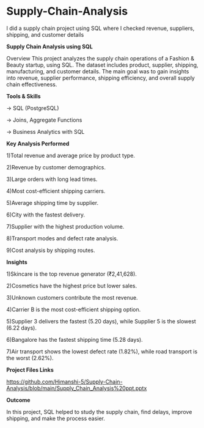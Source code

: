 # Supply-Chain-Analysis
I did a supply chain project using SQL where I checked revenue, suppliers, shipping, and customer details

**Supply Chain Analysis using SQL**

Overview This project analyzes the supply chain operations of a Fashion & Beauty startup, using SQL. The dataset includes product, supplier, shipping, manufacturing, and customer details. The main goal was to gain insights into revenue, supplier performance, shipping efficiency, and overall supply chain effectiveness.

**Tools & Skills**

-> SQL (PostgreSQL)

-> Joins, Aggregate Functions

-> Business Analytics with SQL

**Key Analysis Performed**

1)Total revenue and average price by product type.

2)Revenue by customer demographics.

3)Large orders with long lead times.

4)Most cost-efficient shipping carriers.

5)Average shipping time by supplier.

6)City with the fastest delivery.

7)Supplier with the highest production volume.

8)Transport modes and defect rate analysis.

9)Cost analysis by shipping routes.

**Insights**

1)Skincare is the top revenue generator (₹2,41,628).

2)Cosmetics have the highest price but lower sales.

3)Unknown customers contribute the most revenue.

4)Carrier B is the most cost-efficient shipping option.

5)Supplier 3 delivers the fastest (5.20 days), while Supplier 5 is the slowest (6.22 days).

6)Bangalore has the fastest shipping time (5.28 days).

7)Air transport shows the lowest defect rate (1.82%), while road transport is the worst (2.62%).

**Project Files Links**

https://github.com/Himanshi-5/Supply-Chain-Analysis/blob/main/Supply_Chain_Analysis%20ppt.pptx 

 

**Outcome**

In this project, SQL helped to study the supply chain, find delays, improve shipping, and make the process easier.
